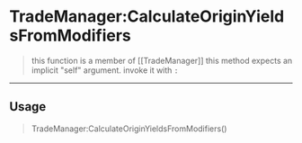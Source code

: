 # TradeManager:CalculateOriginYieldsFromModifiers
> this function is a member of [[TradeManager]]
> this method expects an implicit "self" argument. invoke it with `:`
-----
## Usage
> TradeManager:CalculateOriginYieldsFromModifiers()

